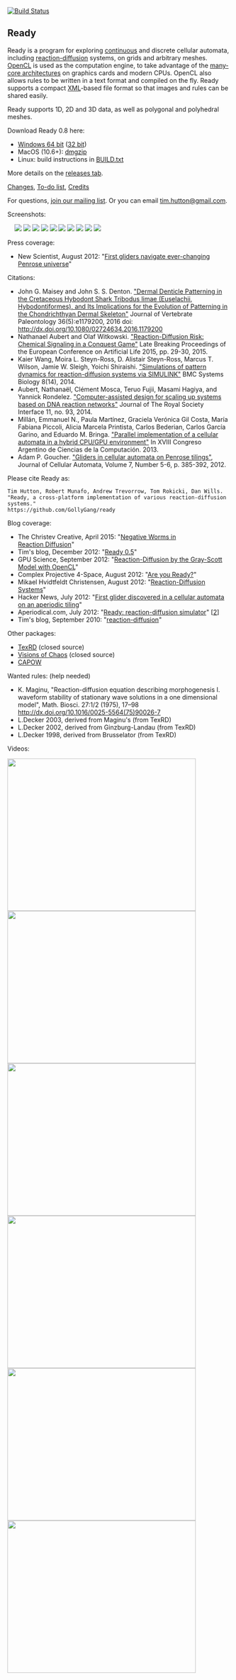 [![Build Status](https://travis-ci.org/GollyGang/ready.svg?branch=gh-pages)](https://travis-ci.org/GollyGang/ready)

## Ready ##

Ready is a program for exploring [continuous](http://www.wolframscience.com/nksonline/section-4.8) and discrete cellular automata, including [reaction-diffusion](http://mrob.com/pub/comp/xmorphia/) systems, on grids and arbitrary meshes. [OpenCL](http://en.wikipedia.org/wiki/OpenCL) is used as the computation engine, to take advantage of the [many-core architectures](http://herbsutter.com/welcome-to-the-jungle/) on graphics cards and modern CPUs. OpenCL also allows rules to be written in a text format and compiled on the fly. Ready supports a compact [XML](http://en.wikipedia.org/wiki/XML)-based file format so that images and rules can be shared easily.

Ready supports 1D, 2D and 3D data, as well as polygonal and polyhedral meshes.

Download Ready 0.8 here: 
  * [Windows 64 bit](https://github.com/GollyGang/ready/releases/download/0.8/Ready-0.8-Windows-64bit.zip) ([32 bit](https://github.com/GollyGang/ready/releases/download/0.8/Ready-0.8-Windows-32bit.zip))
  * MacOS (10.6+): [dmg](https://github.com/GollyGang/ready/releases/download/0.8/Ready-0.8-Mac.dmg)[zip](https://github.com/GollyGang/ready/releases/download/0.8/Ready-0.8-Mac.zip)
  * Linux: build instructions in [BUILD.txt](https://github.com/GollyGang/ready/blob/gh-pages/BUILD.txt) 

More details on the [releases tab](https://github.com/GollyGang/ready/releases).

[Changes](https://GollyGang.github.io/ready/Help/changes.html), [To-do list](https://GollyGang.github.io/ready/TODO.txt), [Credits](https://GollyGang.github.io/ready/Help/credits.html)

For questions, [join our mailing list](https://groups.google.com/forum/#!forum/reaction-diffusion). Or you can email [tim.hutton@gmail.com](mailto:tim.hutton@gmail.com).

Screenshots:

![![](https://lh4.googleusercontent.com/-_M9NwfsZOEU/Uo3nISJFpXI/AAAAAAAAIQE/8dt59x8IDvc/s144/yang2006.png)](https://lh4.googleusercontent.com/-_M9NwfsZOEU/Uo3nISJFpXI/AAAAAAAAIQE/8dt59x8IDvc/s144/yang2006.png)
![![](https://lh3.googleusercontent.com/-tbp9Y42reJg/Uo3nFECRvkI/AAAAAAAAIPI/0vv38WYrLSU/s144/mccabe.png)](https://lh3.googleusercontent.com/-tbp9Y42reJg/Uo3nFECRvkI/AAAAAAAAIPI/0vv38WYrLSU/s144/mccabe.png)
![![](https://lh5.googleusercontent.com/-jvk-BzbFNlU/Uo3nB1Qsl8I/AAAAAAAAIO0/GTilEpY19GY/s144/brusselator.png)](https://lh5.googleusercontent.com/-jvk-BzbFNlU/Uo3nB1Qsl8I/AAAAAAAAIO0/GTilEpY19GY/s144/brusselator.png)
![![](https://lh5.googleusercontent.com/-VwhGWIHCfxw/Uo3nH-SAaxI/AAAAAAAAIP8/mpzSvTXUxxw/s144/wills_orbits.png)](https://lh5.googleusercontent.com/-VwhGWIHCfxw/Uo3nH-SAaxI/AAAAAAAAIP8/mpzSvTXUxxw/s144/wills_orbits.png)
[![](https://lh6.googleusercontent.com/-IR42YCbSsqw/UCKFmoEFkpI/AAAAAAAAF8A/UblNhiOtHUE/s144/s1.png)](https://picasaweb.google.com/110214848059767137292/Ready04Screenshots#5774324570878481042)
[![](https://lh3.googleusercontent.com/-1xtb7dTldiI/UCKFmpVe0kI/AAAAAAAAF8A/ZF4En9R1fDo/s144/s10.png)](https://picasaweb.google.com/110214848059767137292/Ready04Screenshots#5774324571219874370)
[![](https://lh3.googleusercontent.com/-ABZodETVJQU/UCKFm1SN6qI/AAAAAAAAF8A/Ci97Nk3NCtE/s144/s2.png)](https://picasaweb.google.com/110214848059767137292/Ready04Screenshots#5774324574427409058) [![](https://lh6.googleusercontent.com/-3dUT0moQmH4/UCKFnQn-yAI/AAAAAAAAF8A/Lvchlc1rM0g/s144/s3.png)](https://picasaweb.google.com/110214848059767137292/Ready04Screenshots#5774324581766449154) [![](https://lh4.googleusercontent.com/-lehLT1C23bA/UCKFp816pRI/AAAAAAAAF8A/8rBqL9faxLs/s144/s4.png)](https://picasaweb.google.com/110214848059767137292/Ready04Screenshots#5774324627995796754) [![](https://lh4.googleusercontent.com/-AYzUA8X_bvg/UCKFoJW95GI/AAAAAAAAF8A/M8XwkJd7Bas/s144/s5.png)](https://picasaweb.google.com/110214848059767137292/Ready04Screenshots#5774324596995908706) [![](https://lh3.googleusercontent.com/-44R8OEzf5tM/UCKFqosqQgI/AAAAAAAAF8A/m66wxKJEU1Y/s144/s6.png)](https://picasaweb.google.com/110214848059767137292/Ready04Screenshots#5774324639768134146) [![](https://lh4.googleusercontent.com/-sEO5LXvey7A/UCKFot3bczI/AAAAAAAAF8A/hL-YSctyIVw/s144/s7.png)](https://picasaweb.google.com/110214848059767137292/Ready04Screenshots#5774324606795739954) [![](https://lh6.googleusercontent.com/-_bn7sCqhWsk/UCKFpOJLHrI/AAAAAAAAF8A/TlwMnccOfGI/s144/s8.png)](https://picasaweb.google.com/110214848059767137292/Ready04Screenshots#5774324615460101810) [![](https://lh5.googleusercontent.com/-s5MB5t_28VM/UCKFtbXdluI/AAAAAAAAF8A/JXuQDNxCyhQ/s144/s9.png)](https://picasaweb.google.com/110214848059767137292/Ready04Screenshots#5774324687729170146)

Press coverage:
  * New Scientist, August 2012: "[First gliders navigate ever-changing Penrose universe](http://www.newscientist.com/article/dn22134-first-gliders-navigate-everchanging-penrose-universe.html)"

Citations:

  *  John G. Maisey and John S. S. Denton. ["Dermal Denticle Patterning in the Cretaceous Hybodont Shark Tribodus limae (Euselachii, Hybodontiformes), and Its Implications for the Evolution of Patterning in the Chondrichthyan Dermal Skeleton"](http://www.bioone.org/doi/full/10.1080/02724634.2016.1179200) Journal of Vertebrate Paleontology 36(5):e1179200, 2016 doi: http://dx.doi.org/10.1080/02724634.2016.1179200
  * Nathanael Aubert and Olaf Witkowski. ["Reaction-Diffusion Risk: Chemical Signaling in a Conquest Game"](https://www.cs.york.ac.uk/nature/ecal2015/late-breaking/164.pdf) Late Breaking Proceedings of the European Conference on Artificial Life 2015, pp. 29-30, 2015.
  * Kaier Wang, Moira L. Steyn-Ross, D. Alistair Steyn-Ross, Marcus T. Wilson, Jamie W. Sleigh, Yoichi Shiraishi. ["Simulations of pattern dynamics for reaction-diffusion systems via SIMULINK"](http://www.biomedcentral.com/1752-0509/8/45) BMC Systems Biology 8(14), 2014.
  * Aubert, Nathanaël, Clément Mosca, Teruo Fujii, Masami Hagiya, and Yannick Rondelez. ["Computer-assisted design for scaling up systems based on DNA reaction networks"](http://www.yannick-rondelez.com/wp-content/uploads/2014/03/Untitled-37758-1.pdf) Journal of The Royal Society Interface 11, no. 93, 2014.
  * Millán, Emmanuel N., Paula Martínez, Graciela Verónica Gil Costa, María Fabiana Piccoli, Alicia Marcela Printista, Carlos Bederian, Carlos García Garino, and Eduardo M. Bringa. ["Parallel implementation of a cellular automata in a hybrid CPU/GPU environment"](http://sedici.unlp.edu.ar/bitstream/handle/10915/31730/Documento_completo.pdf?sequence=1) In XVIII Congreso Argentino de Ciencias de la Computación. 2013.
  * Adam P. Goucher. ["Gliders in cellular automata on Penrose tilings"](http://cp4space.files.wordpress.com/2012/11/2012-penrose-gliders.pdf), Journal of Cellular Automata, Volume 7, Number 5-6, p. 385-392, 2012.

Please cite Ready as:

    Tim Hutton, Robert Munafo, Andrew Trevorrow, Tom Rokicki, Dan Wills. 
    "Ready, a cross-platform implementation of various reaction-diffusion systems." 
    https://github.com/GollyGang/ready

Blog coverage:
  * The Christev Creative, April 2015: "[Negative Worms in Reaction Diffusion](https://christevcreative.com/2015/04/17/negative-worms-in-reaction-diffusion/)"
  * Tim's blog, December 2012: "[Ready 0.5](http://ferkeltongs.livejournal.com/36454.html)"
  * GPU Science, September 2012: "[Reaction-Diffusion by the Gray-Scott Model with OpenCL](http://gpuscience.com/physicalscience/reaction-diffusion-by-the-gray-scott-model-with-opencl/)"
  * Complex Projective 4-Space, August 2012: "[Are you Ready?](https://cp4space.wordpress.com/2012/08/24/are-you-ready/)"
  * Mikael Hvidtfeldt Christensen, August 2012: "[Reaction-Diffusion Systems](http://blog.hvidtfeldts.net/index.php/2012/08/reaction-diffusion-systems/)"
  * Hacker News, July 2012: "[First glider discovered in a cellular automata on an aperiodic tiling](http://news.ycombinator.com/item?id=4298515)"
  * Aperiodical.com, July 2012: "[Ready: reaction-diffusion simulator](http://aperiodical.com/2012/07/ready-reaction-diffusion-simulator/)" [[2](http://aperiodical.com/2012/08/a-glider-on-an-aperiodic-cellular-automaton-exists/)]
  * Tim's blog, September 2010: "[reaction-diffusion](http://ferkeltongs.livejournal.com/32025.html)"

Other packages:
  * [TexRD](http://www.texrd.com/) (closed source)
  * [Visions of Chaos](http://softology.com.au/voc.htm) (closed source)
  * [CAPOW](http://www.cs.sjsu.edu/~rucker/capow/)

Wanted rules: (help needed)
  * K. Maginu, "Reaction-diffusion equation describing morphogenesis I. waveform stability of stationary wave solutions in a one dimensional model", Math. Biosci. 27:1/2 (1975), 17–98 http://dx.doi.org/10.1016/0025-5564(75)90026-7
  * L.Decker 2003, derived from Maginu's (from TexRD)
  * L.Decker 2002, derived from Ginzburg-Landau (from TexRD)
  * L.Decker 1998, derived from Brusselator (from TexRD)

Videos:

<a href='http://www.youtube.com/watch?feature=player_embedded&v=KJe9H6qS82I' target='_blank'><img src='http://img.youtube.com/vi/KJe9H6qS82I/0.jpg' width='425' height=344 /></a> <a href='http://www.youtube.com/watch?feature=player_embedded&v=5TubQw4f_RU' target='_blank'><img src='http://img.youtube.com/vi/5TubQw4f_RU/0.jpg' width='425' height=344 /></a> <a href='http://www.youtube.com/watch?feature=player_embedded&v=3oqap32-Tg0' target='_blank'><img src='http://img.youtube.com/vi/3oqap32-Tg0/0.jpg' width='425' height=344 /></a> <a href='http://www.youtube.com/watch?feature=player_embedded&v=c9EoI9tw6NE' target='_blank'><img src='http://img.youtube.com/vi/c9EoI9tw6NE/0.jpg' width='425' height=344 /></a> <a href='http://www.youtube.com/watch?feature=player_embedded&v=tZHOGFA1KZE' target='_blank'><img src='http://img.youtube.com/vi/tZHOGFA1KZE/0.jpg' width='425' height=344 /></a> <a href='http://www.youtube.com/watch?feature=player_embedded&v=XYyX4GpzhmQ' target='_blank'><img src='http://img.youtube.com/vi/XYyX4GpzhmQ/0.jpg' width='425' height=344 /></a>
